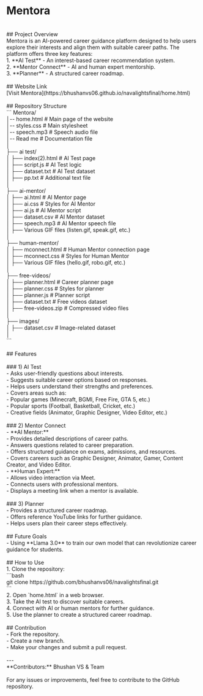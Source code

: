 # Mentora<br/>
<br/>
## Project Overview<br/>
Mentora is an AI-powered career guidance platform designed to help users explore their interests and align them with suitable career paths. The platform offers three key features:<br/>
1. **AI Test** - An interest-based career recommendation system.<br/>
2. **Mentor Connect** - AI and human expert mentorship.<br/>
3. **Planner** - A structured career roadmap.<br/>
<br/>
## Website Link<br/>
[Visit Mentora](https://bhushanvs06.github.io/navalightsfinal/home.html)<br/>
<br/>
## Repository Structure<br/>
```
Mentora/<br/>
│-- home.html  # Main page of the website<br/>
│-- styles.css  # Main stylesheet<br/>
│-- speech.mp3  # Speech audio file<br/>
│-- Read me  # Documentation file<br/>
│<br/>
├── ai test/<br/>
│   ├── index(2).html  # AI Test page<br/>
│   ├── script.js  # AI Test logic<br/>
│   ├── dataset.txt  # AI Test dataset<br/>
│   ├── pp.txt  # Additional text file<br/>
│<br/>
├── ai-mentor/<br/>
│   ├── ai.html  # AI Mentor page<br/>
│   ├── ai.css  # Styles for AI Mentor<br/>
│   ├── ai.js  # AI Mentor script<br/>
│   ├── dataset.csv  # AI Mentor dataset<br/>
│   ├── speech.mp3  # AI Mentor speech file<br/>
│   ├── Various GIF files (listen.gif, speak.gif, etc.)<br/>
│<br/>
├── human-mentor/<br/>
│   ├── mconnect.html  # Human Mentor connection page<br/>
│   ├── mconnect.css  # Styles for Human Mentor<br/>
│   ├── Various GIF files (hello.gif, robo.gif, etc.)<br/>
│<br/>
├── free-videos/<br/>
│   ├── planner.html  # Career planner page<br/>
│   ├── planner.css  # Styles for planner<br/>
│   ├── planner.js  # Planner script<br/>
│   ├── dataset.txt  # Free videos dataset<br/>
│   ├── free-videos.zip  # Compressed video files<br/>
│<br/>
├── images/<br/>
│   ├── dataset.csv  # Image-related dataset<br/>
│<br/>
```<br/>
<br/>
## Features<br/>
<br/>
### 1) AI Test<br/>
- Asks user-friendly questions about interests.<br/>
- Suggests suitable career options based on responses.<br/>
- Helps users understand their strengths and preferences.<br/>
- Covers areas such as:<br/>
  - Popular games (Minecraft, BGMI, Free Fire, GTA 5, etc.)<br/>
  - Popular sports (Football, Basketball, Cricket, etc.)<br/>
  - Creative fields (Animator, Graphic Designer, Video Editor, etc.)<br/>
<br/>
### 2) Mentor Connect<br/>
- **AI Mentor:**<br/>
  - Provides detailed descriptions of career paths.<br/>
  - Answers questions related to career preparation.<br/>
  - Offers structured guidance on exams, admissions, and resources.<br/>
  - Covers careers such as Graphic Designer, Animator, Gamer, Content Creator, and Video Editor.<br/>
- **Human Expert:**<br/>
  - Allows video interaction via Meet.<br/>
  - Connects users with professional mentors.<br/>
  - Displays a meeting link when a mentor is available.<br/>
<br/>
### 3) Planner<br/>
- Provides a structured career roadmap.<br/>
- Offers reference YouTube links for further guidance.<br/>
- Helps users plan their career steps effectively.<br/>
<br/>
## Future Goals<br/>
- Using **Llama 3.0** to train our own model that can revolutionize career guidance for students.<br/>
<br/>
## How to Use<br/>
1. Clone the repository:<br/>
   ```bash<br/>
   git clone https://github.com/bhushanvs06/navalightsfinal.git<br/>
   ```<br/>
2. Open `home.html` in a web browser.<br/>
3. Take the AI test to discover suitable careers.<br/>
4. Connect with AI or human mentors for further guidance.<br/>
5. Use the planner to create a structured career roadmap.<br/>
<br/>
## Contribution<br/>
- Fork the repository.<br/>
- Create a new branch.<br/>
- Make your changes and submit a pull request.<br/>
<br/>
---<br/>
**Contributors:** Bhushan VS & Team<br/>
<br/>
For any issues or improvements, feel free to contribute to the GitHub repository.<br/>

